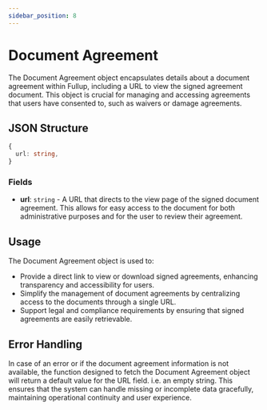 ```yaml
---
sidebar_position: 8
---
```


# Document Agreement

The Document Agreement object encapsulates details about a document agreement within Fullup, including a URL to view the signed agreement document. This object is crucial for managing and accessing agreements that users have consented to, such as waivers or damage agreements.

## JSON Structure

```typescript
{
  url: string,
}
```

### Fields

- **url**: `string` - A URL that directs to the view page of the signed document agreement. This allows for easy access to the document for both administrative purposes and for the user to review their agreement.

## Usage

The Document Agreement object is used to:

- Provide a direct link to view or download signed agreements, enhancing transparency and accessibility for users.
- Simplify the management of document agreements by centralizing access to the documents through a single URL.
- Support legal and compliance requirements by ensuring that signed agreements are easily retrievable.

## Error Handling

In case of an error or if the document agreement information is not available, the function designed to fetch the Document Agreement object will return a default value for the URL field. i.e. an empty string. This ensures that the system can handle missing or incomplete data gracefully, maintaining operational continuity and user experience.
